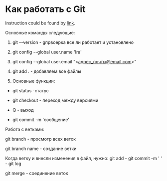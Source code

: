 # Как работать с Git

Instruction could be found by [link](https://habr.com/ru/post/541258).

Основные команды следующие:

1. git --version - gпрвоерка все ли работает и установлено

2. git config --global user.name 'Ira'

3. git config --global user.email "<адрес_почты@email.com>"

4. git add . - добавляем все файлы

5. Основные функции: 

* git status -статус

* git checkout - переход между версиями

* Q - выход

* git commit -m 'сообщение'

Работа с ветками:

git branch - просмотр всех веток

git branch name - создание ветки

Когда ветку и внесли изменения в файл, нужно:
git add - git commit -m ' ' - git log

git merge -  соединение веток









